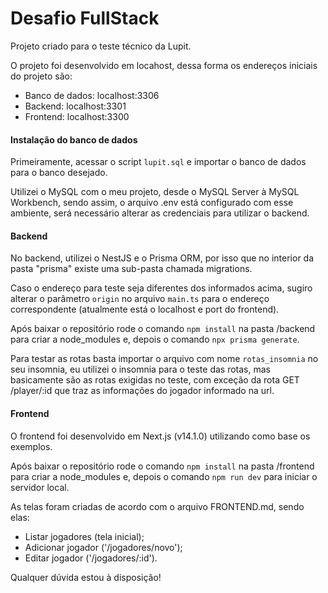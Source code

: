 # Desafio FullStack
Projeto criado para o teste técnico da Lupit.

O projeto foi desenvolvido em locahost, dessa forma os endereços iniciais do projeto são:
* Banco de dados: localhost:3306
* Backend: localhost:3301
* Frontend: localhost:3300

#### Instalação do banco de dados

Primeiramente, acessar o script ```lupit.sql``` e importar o banco de dados para o banco desejado. 

Utilizei o MySQL com o meu projeto, desde o MySQL Server à MySQL Workbench, sendo assim, o arquivo .env está configurado com esse ambiente, será necessário alterar as credenciais para utilizar o backend.

#### Backend

No backend, utilizei o NestJS e o Prisma ORM, por isso que no interior da pasta "prisma" existe uma sub-pasta chamada migrations.

Caso o endereço para teste seja diferentes dos informados acima, sugiro alterar o parâmetro ```origin``` no arquivo ```main.ts``` para o endereço correspondente (atualmente está o localhost e port do frontend).

Após baixar o repositório rode o comando ```npm install``` na pasta /backend para criar a node_modules e, depois o comando ```npx prisma generate```.

Para testar as rotas basta importar o arquivo com nome ```rotas_insomnia``` no seu insomnia, eu utilizei o insomnia para o teste das rotas, mas basicamente são as rotas exigidas no teste, com exceção da rota GET /player/:id que traz as informações do jogador informado na url.

#### Frontend

O frontend foi desenvolvido em Next.js (v14.1.0) utilizando como base os exemplos.

Após baixar o repositório rode o comando ```npm install``` na pasta /frontend para criar a node_modules e, depois o comando ```npm run dev``` para iniciar o servidor local.

As telas foram criadas de acordo com o arquivo FRONTEND.md, sendo elas:
* Listar jogadores (tela inicial);
* Adicionar jogador ('/jogadores/novo');
* Editar jogador ('/jogadores/:id').

Qualquer dúvida estou à disposição!
